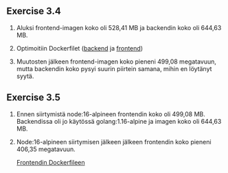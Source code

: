 ## Exercise 3.4

1) Aluksi frontend-imagen koko oli 528,41 MB ja backendin koko oli 644,63 MB.

2) Optimoitiin Dockerfilet ([backend](./attachments/ex4/Dockerfile.backend) ja [frontend](./attachments/ex4/Dockerfile.frontend))

3) Muutosten jälkeen frontend-imagen koko pieneni 499,08 megatavuun, mutta backendin koko pysyi suurin piirtein samana, mihin en löytänyt syytä.


## Exercise 3.5

1) Ennen siirtymistä node:16-alpineen frontendin koko oli 499,08 MB. Backendissa oli jo käytössä golang:1.16-alpine ja imagen koko oli 644,63 MB.

2) Node:16-alpineen siirtymisen jälkeen jälkeen frontendin koko pieneni 406,35 megatavuun. 

    [Frontendin Dockerfileen](./attachments/ex5/Dockerfile.node)
